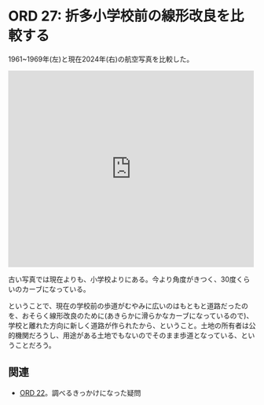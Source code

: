 # ORD 27: 折多小学校前の線形改良を比較する

1961~1969年(左)と現在2024年(右)の航空写真を比較した。

<iframe frameborder="0" scrolling="no" marginheight="0" marginwidth="0" width="500" height="400" src="https://maps.gsi.go.jp/?hc=hic#18/32.059478/130.223265/&base=ort&ls=ort%7Cort_old10%7Cpp&blend=0&disp=111&vs=c1g1j0h0k0l0u0t0z0r0s0m1f1&ls2=ort&disp2=1"></iframe>

古い写真では現在よりも、小学校よりにある。今より角度がきつく、30度くらいのカーブになっている。

ということで、現在の学校前の歩道がむやみに広いのはもともと道路だったのを、おそらく線形改良のために(あきらかに滑らかなカーブになっているので)、学校と離れた方向に新しく道路が作られたから、ということ。土地の所有者は公的機関だろうし、用途がある土地でもないのでそのまま歩道となっている、ということだろう。

## 関連

- [ORD 22](./202501010022_22.md)。調べるきっかけになった疑問
